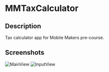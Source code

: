 # MMTaxCalculator

## Description
Tax calculator app for Mobile Makers pre-course. 

## Screenshots
![MainView](https://cldup.com/v5TBiOcNrQ.png)
![InputView](https://cldup.com/id_A2aTfBz.png)